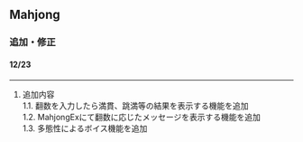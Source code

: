 ## Mahjong
### 追加・修正
#### 12/23
***
1. 追加内容<br>
    1.1. 翻数を入力したら満貫、跳満等の結果を表示する機能を追加<br>
    1.2. MahjongExにて翻数に応じたメッセージを表示する機能を追加<br>
    1.3. 多態性によるボイス機能を追加<br>